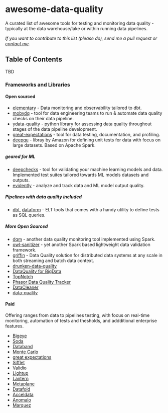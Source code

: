 # awesome-data-quality

A curated list of awesome tools for testing and monitoring data quality - typically at the data warehouse/lake or within running data pipelines.

_If you want to contribute to this list (please do), send me a pull request or [contact me](https://mobile.twitter.com/orikabeli)._



## Table of Contents
TBD
### Frameworks and Libraries
<!-- MarkdownTOC depth=4 -->
<!-- /MarkdownTOC -->

#### Open sourced
* [elementary](https://github.com/elementary-data/elementary) - Data monitoring and observability tailored to dbt.
* [mobydq](https://github.com/ubisoft/mobydq) -  tool for data engineering teams to run & automate data quality checks on their data pipeline.
* [ydata-quality](https://github.com/ydataai/ydata-quality) - python library for assessing data quality throughout stages of the data pipeline development.
* [great-expectations](https://github.com/great-expectations/great_expectations) - tool for data testing, documentation, and profiling.
* [deepqu](https://github.com/awslabs/python-deequ) - libray by Amazon for defining unit tests for data with focus on large datasets. Based on Apache Spark.

##### geared for ML
* [deepchecks](https://github.com/deepchecks/deepchecks) - tool for validating your machine learning models and data. Implemented test suites tailored towards ML models datasets and outputs.
* [evidently](https://github.com/evidentlyai/evidently) - analyze and track data and ML model output quality.

##### Pipelines with data quality included
* [dbt](https://docs.getdbt.com/docs/building-a-dbt-project/tests), [dataform](https://dataform.co/blog/data-assertions) - ELT tools that comes with a handy utility to define tests as SQL queries.

##### More Open Sourced
* [dqm](https://github.com/piotr-kalanski/data-quality-monitoring) - another data quality monitoring tool implemented using Spark.
* [owl-sanitizer](https://github.com/ronald-smith-angel/owl-data-sanitizer) - yet another Spark based lightweight data validation framework.
* [griffin](https://github.com/apache/griffin) - Data Quality solution for distributed data systems at any scale in both streaming and batch data context. 
* [drunken-data-quality](https://github.com/FRosner/drunken-data-quality)
* [DataQuality for BigData](https://github.com/agile-lab-dev/DataQuality)
* [TopNotch](https://github.com/blackrock/TopNotch)
* [Phasor Data Quality Tracker](https://github.com/GridProtectionAlliance/pdqtracker)
* [DataCleaner](https://github.com/datacleaner/DataCleaner)
* [data-quality](https://github.com/Talend/data-quality) 


#### Paid
Offering ranges from data to pipelines testing, with focus on real-time monitoring, automation of tests and thesholds, and addditional enterprise features.
* [Bigeye](www.bigeye.com)
* [Soda](www.soda.io)
* [Databand](databand.ai)
* [Monte Carlo](www.montecarlodata.com)
* [great expectations](greatexpectations.io)
* [Sifflet](www.siffletapp.com)
* [Validio](www.validio.io)
* [Lightup](www.lightup.ai)
* [Lantern](www.lantern.so)
* [Metaplane](metaplane.dev)
* [Datafold](www.datafold.com)
* [Acceldata](www.acceldata.io)
* [Anomalo](www.anomalo.com)
* [Marquez](marquezproject.github.io)
